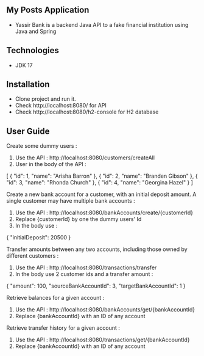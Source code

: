 <h2>My Posts Application</h2>

- Yassir Bank is a backend Java API to a fake financial institution using Java and Spring

<h2>Technologies</h2>

- JDK 17

<h2>Installation</h2>

- Clone project and run it.
- Check http://localhost:8080/ for API
- Check http://localhost:8080/h2-console for H2 database

<h2>User Guide</h2>

Create some dummy users :

1) Use the API : http://localhost:8080/customers/createAll
2) User in the body of the API :

[
    {
        "id": 1,
        "name": "Arisha Barron"
    },
    {
        "id": 2,
        "name": "Branden Gibson"
    },
    {
        "id": 3,
        "name": "Rhonda Church"
    },
    {
        "id": 4,
        "name": "Georgina Hazel"
    }
]

Create a new bank account for a customer, with an initial deposit amount. A
single customer may have multiple bank accounts :

1) Use the API : http://localhost:8080/bankAccounts/create/{customerId}
2) Replace {customerId} by one the dummy users' Id
3) In the body use :

{
    "initialDeposit": 20500
}

Transfer amounts between any two accounts, including those owned by
different customers :

1) Use the API : http://localhost:8080/transactions/transfer
2) In the body use 2 customer ids and a transfer amount :

{
    "amount": 100,
    "sourceBankAccountId": 3,
    "targetBankAccountId": 1
}

Retrieve balances for a given account :

1) Use the API : http://localhost:8080/bankAccounts/get/{bankAccountId}
2) Replace {bankAccountId} with an ID of any account

Retrieve transfer history for a given account :

1) Use the API : http://localhost:8080/transactions/get/{bankAccountId}
2) Replace {bankAccountId} with an ID of any account







